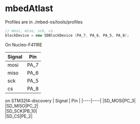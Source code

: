 # mbedAtlast

Profiles are in ./mbed-os/tools/profiles

```C++
// mosi, miso, sck, cs
blockDevice = new SDBlockDevice (PA_7, PA_6, PA_5, PA_8);
```

On Nucleo-F411RE

| Signal | Pin |
|----|----|
|mosi |PA_7|	
|miso| PA_6|
|sck |PA_5|
|cs |PA_8|

on STM32f4-discovery
| Signal | Pin |
|----|----|
|SD_MOSI|PC_3|   
|SD_MISO|PC_2|    
|SD_SCK|PB_10|    
|SD_CS|PE_2|
    
    
